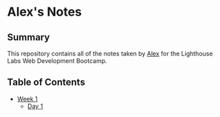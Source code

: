 # Alex's Notes

## Summary

This repository contains all of the notes taken by [Alex](https://github.com/JimHwkins) for the Lighthouse Labs Web Development Bootcamp.

## Table of Contents

- [Week 1](/Week_1)
  - [Day 1](/Week_1/Day_1)
